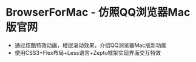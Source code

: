 # BrowserForMac - 仿照QQ浏览器Mac版官网
 - 通过炫酷特效动画，楼层滚动效果，介绍QQ浏览器Mac版新功能 
 - 使用CSS3+Flex布局+Less语言+Zepto框架实现界面交互特效


